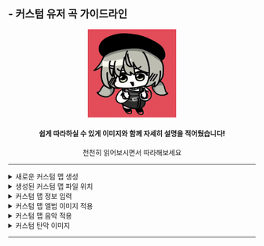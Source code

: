## - 커스텀 유저 곡 가이드라인

<div align = "center">
  
<img src = "imgs\Imoji\imoji4.gif" width = "180px">


#### 쉽게 따라하실 수 있게 이미지와 함께 자세히 설명을 적어뒀습니다!

천천히 읽어보시면서 따라해보세요

</div>

-------------
<details>
<summary>새로운 커스텀 맵 생성</summary>

-------------

<div align = "center">

<img src = "imgs\Guideline_imgs\gl1.PNG" width = "480px">

```유저 제작 커스텀 곡```리스트로 가줍니다.

<br><br><br>

<img src = "imgs\Guideline_imgs\gl2.PNG" width = "180px">

좌측 하단에 있는 ```새로운 커스텀 맵 생성```을 클릭 혹은 ```N키```를 눌러 새로운 커스텀 맵을 생성해줍니다.

</div>

<br><br><br><br><br>

-------------

</details>

<details>
<summary>생성된 커스텀 맵 파일 위치</summary>

-------------

<div align = "center">

<img src = "imgs\Guideline_imgs\gl3.PNG" width = "480px">

윈도우의 좌측 하단에 있는 '검색창'에

```%localappdata%\Project_Wak_Beat\Custom map files\user_custom_map```를 입력후 

엔터를 눌러 해당 폴더에 들어가줍니다.

들어간 폴더 내에서 ```Custom_map_file_(숫자)```폴더들 중에서 

가장 마지막 숫자가 적힌 폴더로 들어가줍니다. 

#### (가장 마지막에 생성된 커스텀 맵의 파일은 가장 마지막 숫자가 적혀진 폴더에 생성됩니다.)

</div>

<br><br><br><br><br>

-------------

</details>

<details>
<summary>커스텀 맵 정보 입력</summary>

-------------

<div align = "center">

<img src = "imgs\Guideline_imgs\gl4.PNG" width = "480px">

커스텀 맵 파일이 존재하는 폴더에 들어가 ```map_info.ini```파일을

``마우스 우클릭``을 누른 뒤  ```연결 프로그램' -> '메모장```을 선택해 파일을 열어줍니다.

메모장 파일에 적혀져 있는 글씨에 각각의 값을 입력하여 커스텀 맵의 정보를 입력해줍니다.

#### (모든 값은 반드시 따옴표를 포함합니다)

맵 정보는 다음과 같은 형식으로 적혀져 있습니다.
```
[custom_stage_map_name]
value = "융터르"

[custom_stage_bpm]
value="180.000000"

[custom_stage_map_highlight_part]
value="32.000000"
...
```
<img src = "imgs\Guideline_imgs\gl5.PNG">


|[custom_stage_bpm]|[custom_requirement_level]|[custom_stage_map_map_by]|[custom_stage_map_name]|[custom_stage_map_artist]|[custom_stage_map_difficulty]|[custom_stage_map_highlight_part]|[custom_detailed_difficulty]|
|---|---|---|---|---|---|---|---|
|음악의 BPM값<br>(소수점 사용 가능)|맵 해금 레벨<br>(0~999사이의 정수)|맵 제작자<br>(원하시는 본인 이름 적으시면 됩니다)|맵 이름<br>(음악 제목 적으시면 됩니다)|아티스트<br>(곡 작곡가 적으시면 됩니다)|맵 난이도<br>(원하시는 맵 난이도를 적어주세면 됩니다 ex: Expert)|해당 곡의 하이라이트 부분<br>(소수점도 입력 가능하며, 단위는 '초'입니다)|맵 난이도<br>(사각형으로 표기되는 난이도를 나타냅니다. 0~9사이의 숫자만 입력 가능하며, 0.5단위로 입력 가능합니다)|


|[custom_obtainable_type]|value = "0"|value = "1"|value = "2"|value = "3"|value = "4"|value = "5"|value = "6"|value = "7"|value = "8"|
|---|---|---|---|---|---|---|---|---|---|
|해당 맵 클리어시 얻을 수 있는 아티팩트 종류|<img src = "imgs\Artifact_icon\icon0.png" width = "50px">|<img src = "imgs\Artifact_icon\icon1.png" width = "50px">|<img src = "imgs\Artifact_icon\icon2.png" width = "50px">|<img src = "imgs\Artifact_icon\icon3.png" width = "50px">|<img src = "imgs\Artifact_icon\icon4.png" width = "50px">|<img src = "imgs\Artifact_icon\icon5.png" width = "50px">|<img src = "imgs\Artifact_icon\icon6.png" width = "50px">|<img src = "imgs\Artifact_icon\icon7.png" width = "50px">|<img src = "imgs\Artifact_icon\icon8.png" width = "50px">|

|[custom_stage_map_color]|Hex값이란?|
|---|---|
|맵의 대표 컬러 (Hex값으로만 입력 가능합니다)|잘 모르시면 <a href = "https://imagecolorpicker.com/en">Hex값 변환 사이트</a>에서 원하는 색을 hex값으로 변환 가능합니다.<br>(hex값은 다음과 같이 적혀있습니다 #ffffff)|

</div>

<br><br><br><br><br>

-------------

</details>


<details>
<summary>커스텀 맵 엘범 이미지 적용</summary>

-------------

<div align = "center">

<img src = "imgs\Guideline_imgs\gl6.PNG" width = "480px">

원하는 이미지 파일을 커스텀 맵 폴더 안에 넣어주세요.

파일 이름을 '무조건' 다음과 같이 설정해줍니다. ```album``` (대소문자 구분 주의)

#### (이미지 파일 확장자명은 png, PNG, jpg만 사용 가능하며, 사이즈는 512x512px를 추천합니다)

</div>

<br><br><br><br><br>

-------------

</details>

<details>
<summary>커스텀 맵 음악 적용</summary>

-------------

<div align = "center">

<img src = "imgs\Guideline_imgs\gl6.PNG" width = "480px">

원하는 곡의 mp3파일을 <a href = "https://convertio.co/mp3-ogg/">해당 사이트</a>에서 ogg파일로 변경해주세요.

변환된 음악 파일을 커스텀 맵 폴더 안에 넣어주세요.

파일 이름을 '무조건' 다음과 같이 설정해줍니다. ```audio``` (대소문자 구분 주의)

</div>

<br><br><br><br><br>

-------------

</details>

<details>
<summary>커스텀 탄막 이미지</summary>

-------------

<div align = "center">

```%localappdata%\Project_Wak_Beat\Custom map files\user_custom_map``` 를 통해

커스텀 맵 파일이 존재하는 폴더로 들어갑니다.

폴더 안의 ```custom_hitbox_image``` 폴더에서 ```center_origin```폴더 혹은 ```top_origin```폴더에 들어갑니다.

[```center_origin```과 ```top_origin```의 차이는 이미지 회전시의 중심축의 위치가 다르다는 차이점이 있습니다]

= 대부분의 탄막은 ```center_origin```를 사용하기 때문에 해당 폴더 안에 이미지를 넣어주시면 됩니다.

주의!

- 이미지의 이름은 아무거나 상관이 없으나, 다만 확장자가 반드시 ```png```여야 합니다.

- 이미지의 색은 반드시 ```완전한 흰색```으로만 이루어져 있어야 게임 내에서 색 변경 가능합니다.

</div>

<br><br><br><br><br>

-------------

</details>





-------------
